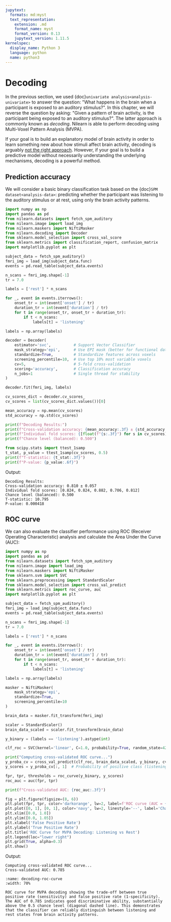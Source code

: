 ```yaml
---
jupytext:
  formats: md:myst
  text_representation:
    extension: .md
    format_name: myst
    format_version: 0.13
    jupytext_version: 1.11.5
kernelspec:
  display_name: Python 3
  language: python
  name: python3
---
```


# Decoding

In the previous section, we used
{doc}`univariate analysis<analysis-univariate>`
to answer the question:
"What happens in the brain when a participant is exposed to an auditory stimulus?".
In this chapter, we will reverse the question by asking: "Given a pattern of
brain activity, is the participant being exposed to an auditory stimulus?".
The latter approach is commonly known as *decoding*.
Nilearn is able to perform decoding using Multi-Voxel Pattern Analysis (MVPA).

If your goal is to build an explanatory model of brain activity in order to
learn something new about how stimuli affect brain activity, decoding is arguably
[not the right approach](https://pmc.ncbi.nlm.nih.gov/articles/PMC5797513/).
However, if your goal is to build a predictive model without necessarily
understanding the underlying mechanisms, decoding is a powerful method.

## Prediction accuracy

We will consider a basic binary classification task based on the
{doc}`SPM dataset<analysis-data>`:
predicting whether the participant was listening to the auditory stimulus or at
rest, using only the brain activity patterns.

```python
import numpy as np
import pandas as pd
from nilearn.datasets import fetch_spm_auditory
from nilearn.image import load_img
from nilearn.maskers import NiftiMasker
from nilearn.decoding import Decoder
from sklearn.model_selection import cross_val_score
from sklearn.metrics import classification_report, confusion_matrix
import matplotlib.pyplot as plt

subject_data = fetch_spm_auditory()
fmri_img = load_img(subject_data.func)
events = pd.read_table(subject_data.events)

n_scans = fmri_img.shape[-1]
tr = 7.0

labels = ['rest'] * n_scans

for _, event in events.iterrows():
    onset_tr = int(event['onset'] / tr)
    duration_tr = int(event['duration'] / tr)
    for t in range(onset_tr, onset_tr + duration_tr):
        if t < n_scans:
            labels[t] = 'listening'

labels = np.array(labels)

decoder = Decoder(
    estimator='svc',          # Support Vector Classifier
    mask_strategy='epi',      # Use EPI mask (better for functional data)
    standardize=True,         # Standardize features across voxels
    screening_percentile=10,  # Use top 10% most variable voxels
    cv=5,                     # 5-fold cross-validation
    scoring='accuracy',       # Classification accuracy
    n_jobs=1                  # Single thread for stability
)

decoder.fit(fmri_img, labels)

cv_scores_dict = decoder.cv_scores_
cv_scores = list(cv_scores_dict.values())[0]

mean_accuracy = np.mean(cv_scores)
std_accuracy = np.std(cv_scores)

print(f"Decoding Results:")
print(f"Cross-validation accuracy: {mean_accuracy:.3f} ± {std_accuracy:.3f}")
print(f"Individual fold scores: {[float(f"{s:.3f}") for s in cv_scores]}")
print(f"Chance level (balanced): 0.500")

from scipy.stats import ttest_1samp
t_stat, p_value = ttest_1samp(cv_scores, 0.5)
print(f"T-statistic: {t_stat:.3f}")
print(f"P-value: {p_value:.6f}")
```

Output:
```
Decoding Results:
Cross-validation accuracy: 0.810 ± 0.057
Individual fold scores: [0.824, 0.824, 0.882, 0.706, 0.812]
Chance level (balanced): 0.500
T-statistic: 10.795
P-value: 0.000418
```

## ROC curve

We can also evaluate the classifier performance using ROC (Receiver Operating
Characteristic) analysis and calculate the Area Under the Curve (AUC):

```python
import numpy as np
import pandas as pd
from nilearn.datasets import fetch_spm_auditory
from nilearn.image import load_img
from nilearn.maskers import NiftiMasker
from sklearn.svm import SVC
from sklearn.preprocessing import StandardScaler
from sklearn.model_selection import cross_val_predict
from sklearn.metrics import roc_curve, auc
import matplotlib.pyplot as plt

subject_data = fetch_spm_auditory()
fmri_img = load_img(subject_data.func)
events = pd.read_table(subject_data.events)

n_scans = fmri_img.shape[-1]
tr = 7.0

labels = ['rest'] * n_scans

for _, event in events.iterrows():
    onset_tr = int(event['onset'] / tr)
    duration_tr = int(event['duration'] / tr)
    for t in range(onset_tr, onset_tr + duration_tr):
        if t < n_scans:
            labels[t] = 'listening'

labels = np.array(labels)

masker = NiftiMasker(
    mask_strategy='epi',
    standardize=True,
    screening_percentile=10
)

brain_data = masker.fit_transform(fmri_img)

scaler = StandardScaler()
brain_data_scaled = scaler.fit_transform(brain_data)

y_binary = (labels == 'listening').astype(int)

clf_roc = SVC(kernel='linear', C=1.0, probability=True, random_state=42)

print("Computing cross-validated ROC curve...")
y_proba_cv = cross_val_predict(clf_roc, brain_data_scaled, y_binary, cv=5, method='predict_proba')
y_scores = y_proba_cv[:, 1]  # Probability of positive class (listening)

fpr, tpr, thresholds = roc_curve(y_binary, y_scores)
roc_auc = auc(fpr, tpr)

print(f"Cross-validated AUC: {roc_auc:.3f}")

fig = plt.figure(figsize=(8, 6))
plt.plot(fpr, tpr, color='darkorange', lw=2, label=f'ROC curve (AUC = {roc_auc:.3f})')
plt.plot([0, 1], [0, 1], color='navy', lw=2, linestyle='--', label='Chance level (AUC = 0.5)')
plt.xlim([0.0, 1.0])
plt.ylim([0.0, 1.05])
plt.xlabel('False Positive Rate')
plt.ylabel('True Positive Rate')
plt.title('ROC Curve for MVPA Decoding: Listening vs Rest')
plt.legend(loc="lower right")
plt.grid(True, alpha=0.3)
plt.show()
```

Output:
```
Computing cross-validated ROC curve...
Cross-validated AUC: 0.785
```

```{figure} ./images/decoding_roc_curve.png
:name: decoding-roc-curve
:width: 70%

ROC curve for MVPA decoding showing the trade-off between true positive rate (sensitivity) and false positive rate (1-specificity). The AUC of 0.785 indicates good discriminative ability, substantially above the 0.5 chance level (diagonal dashed line). This demonstrates that the classifier can reliably distinguish between listening and rest states from brain activity patterns.
```
